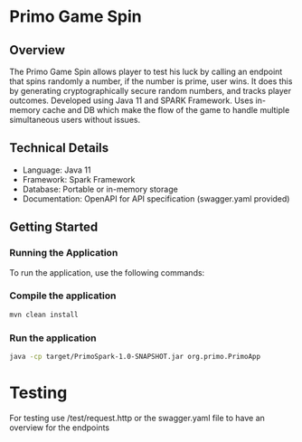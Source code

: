 # Primo Game Spin

## Overview
The Primo Game Spin allows player to test his luck by calling an endpoint that spins randomly a number, if the number is prime, user wins.
It does this by generating cryptographically secure random numbers, and tracks player outcomes. Developed using Java 11 and SPARK Framework.
Uses in-memory cache and DB which make the flow of the game to handle multiple simultaneous users without issues.

## Technical Details
- Language: Java 11
- Framework: Spark Framework
- Database: Portable or in-memory storage
- Documentation: OpenAPI for API specification (swagger.yaml provided)

## Getting Started

### Running the Application
To run the application, use the following commands:

### Compile the application
```bash
mvn clean install
```

### Run the application
```bash
java -cp target/PrimoSpark-1.0-SNAPSHOT.jar org.primo.PrimoApp
```
# Testing
For testing use /test/request.http or the swagger.yaml file to have an overview for the endpoints